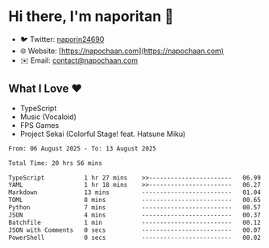 # Hi there, I'm naporitan 👋

- 🐦 Twitter: [naporin24690](https://twitter.com/naporin24690)
- 🌐 Website: [https://napochaan.com](https://napochaan.com)
- ✉️ Email: [contact@napochaan.com](mailto:contact@napochaan.com)

## What I Love ❤️
- TypeScript
- Music (Vocaloid)
- FPS Games
- Project Sekai (Colorful Stage! feat. Hatsune Miku)

<!--START_SECTION:waka-->

```txt
From: 06 August 2025 - To: 13 August 2025

Total Time: 20 hrs 56 mins

TypeScript           1 hr 27 mins    >>-----------------------   06.99 %
YAML                 1 hr 18 mins    >>-----------------------   06.27 %
Markdown             13 mins         -------------------------   01.04 %
TOML                 8 mins          -------------------------   00.65 %
Python               7 mins          -------------------------   00.57 %
JSON                 4 mins          -------------------------   00.37 %
Batchfile            1 min           -------------------------   00.12 %
JSON with Comments   0 secs          -------------------------   00.07 %
PowerShell           0 secs          -------------------------   00.02 %
```

<!--END_SECTION:waka-->

